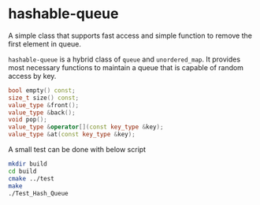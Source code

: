 # hashable-queue
A simple class that supports fast access and simple function to remove the first element in queue.

`hashable-queue` is a hybrid class of `queue` and `unordered_map`. It provides most necessary functions to maintain a queue that is capable of random access by key.

```C++
bool empty() const;
size_t size() const;
value_type &front();
value_type &back();
void pop();
value_type &operator[](const key_type &key);
value_type &at(const key_type &key);
```

A small test can be done with below script
```bash
mkdir build
cd build
cmake ../test
make
./Test_Hash_Queue
```
